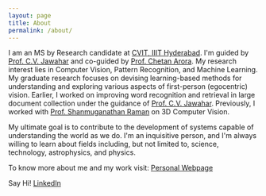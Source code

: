 ```yaml
---
layout: page
title: About
permalink: /about/
---
```


I am an MS by Research candidate at <a href="http://cvit.iiit.ac.in">CVIT, IIIT Hyderabad</a>. I'm guided by <a href="https://faculty.iiit.ac.in/~jawahar/index.html">Prof. C.V. Jawahar</a> and co-guided by <a href='https://www.cse.iitd.ac.in/~chetan/'>Prof. Chetan Arora</a>.
My research interest lies in Computer Vision, Pattern Recognition, and Machine Learning. My graduate research focuses on devising learning-based methods for understanding and exploring various aspects of first-person (egocentric) vision. Earlier, I worked on improving word recognition and retrieval in large document collection under the guidance of <a href="https://faculty.iiit.ac.in/~jawahar/index.html">Prof. C.V. Jawahar</a>. Previously, I worked with <a href='https://people.iitgn.ac.in/~shanmuga/'>Prof. Shanmuganathan Raman</a> on 3D Computer Vision.

My ultimate goal is to contribute to the development of systems capable of understanding the world as we do. I'm an inquisitive person, and I'm always willing to learn about fields including, but not limited to, science, technology, astrophysics, and physics.

To know more about me and my work visit: [Personal Webpage](https://sid2697.github.io)

Say Hi! [LinkedIn](https://www.linkedin.com/in/siddhant-bansal/)